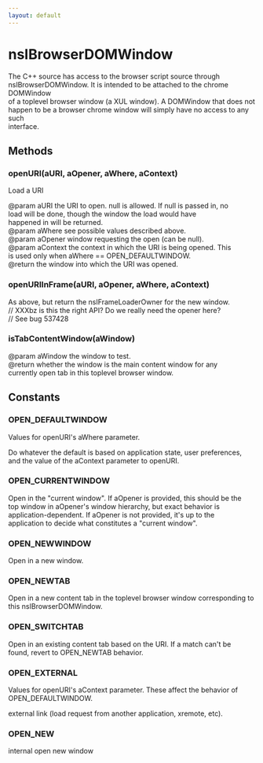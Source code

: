 ```yaml
---
layout: default
---
```


# nsIBrowserDOMWindow #
  
The C++ source has access to the browser script source through  
nsIBrowserDOMWindow. It is intended to be attached to the chrome DOMWindow  
of a toplevel browser window (a XUL window). A DOMWindow that does not  
happen to be a browser chrome window will simply have no access to any such  
interface.  
  

## Methods ##

### openURI(aURI, aOpener, aWhere, aContext) ###
  
Load a URI  
  
@param aURI the URI to open. null is allowed.  If null is passed in, no  
            load will be done, though the window the load would have  
            happened in will be returned.  
@param aWhere see possible values described above.  
@param aOpener window requesting the open (can be null).  
@param aContext the context in which the URI is being opened. This  
                is used only when aWhere == OPEN_DEFAULTWINDOW.  
@return the window into which the URI was opened.  
  

### openURIInFrame(aURI, aOpener, aWhere, aContext) ###
  
As above, but return the nsIFrameLoaderOwner for the new window.  
// XXXbz is this the right API? Do we really need the opener here?  
// See bug 537428  
  

### isTabContentWindow(aWindow) ###
  
@param  aWindow the window to test.  
@return whether the window is the main content window for any  
        currently open tab in this toplevel browser window.  
  

## Constants ##

### OPEN_DEFAULTWINDOW ###
  
Values for openURI's aWhere parameter.  
  
  
Do whatever the default is based on application state, user preferences,  
and the value of the aContext parameter to openURI.  
  

### OPEN_CURRENTWINDOW ###
  
Open in the "current window".  If aOpener is provided, this should be the  
top window in aOpener's window hierarchy, but exact behavior is  
application-dependent.  If aOpener is not provided, it's up to the  
application to decide what constitutes a "current window".  
  

### OPEN_NEWWINDOW ###
  
Open in a new window.  
  

### OPEN_NEWTAB ###
  
Open in a new content tab in the toplevel browser window corresponding to  
this nsIBrowserDOMWindow.  
  

### OPEN_SWITCHTAB ###
  
Open in an existing content tab based on the URI. If a match can't be  
found, revert to OPEN_NEWTAB behavior.  
  

### OPEN_EXTERNAL ###
  
Values for openURI's aContext parameter.  These affect the behavior of  
OPEN_DEFAULTWINDOW.  
  
  
external link (load request from another application, xremote, etc).  
  

### OPEN_NEW ###
  
internal open new window  
  
